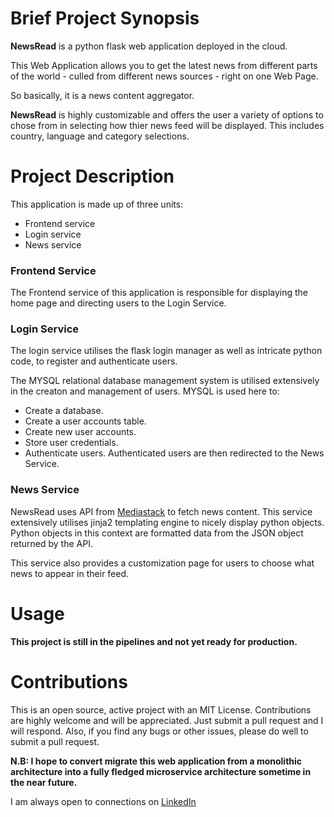 # Brief Project Synopsis 
**NewsRead** is a python flask web application deployed in the cloud.

This Web Application allows you to get the latest news from different parts of the world - culled from different news sources - right on one Web Page. 

So basically, it is a news content aggregator. 

**NewsRead** is highly customizable and offers the user a variety of options to chose from in selecting how thier news feed will be displayed. 
This includes country, language and category selections. 


# Project Description 
This application is made up of three units:
 - Frontend service
 - Login service
 - News service 

### Frontend Service 
The Frontend service of this application is responsible for displaying the home page and directing users to the Login Service. 


### Login Service 
The login service utilises the flask login manager as well as intricate python code, to register and authenticate users. 

The MYSQL relational database management system is utilised extensively in the creaton and management of users. 
MYSQL is used here to:
 - Create a database. 
 - Create a user accounts table. 
 - Create new user accounts. 
 - Store user credentials. 
 - Authenticate users.
Authenticated users are then redirected to the News Service. 
 

### News Service 
NewsRead uses API from [Mediastack](https://www.mediastack.com) to fetch news content. 
This service extensively utilises jinja2 templating engine to nicely display python objects.
Python objects in this context are formatted data from the JSON object returned by the API. 

This service also provides a customization page for users to choose what news to appear in their feed. 


# Usage 
**This project is still in the pipelines and not yet ready for production.**

# Contributions 
This is an open source, active project with an MIT License. 
Contributions are highly welcome and will be appreciated. 
Just submit a pull request and I will respond. 
Also, if you find any bugs or other issues, please do well to submit a pull request.

**N.B: I hope to convert migrate this web application from a monolithic architecture into a fully fledged microservice architecture sometime in the near future.** 

I am always open to connections on [LinkedIn](https://www.linkedin.com/in/kelvin-onuchukwu-3460871a1) 




